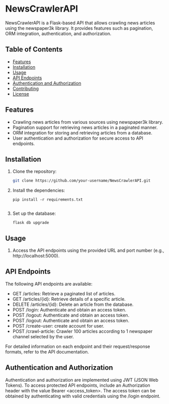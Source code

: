 # NewsCrawlerAPI

NewsCrawlerAPI is a Flask-based API that allows crawling news articles using the newspaper3k library. It provides features such as pagination, ORM integration, authentication, and authorization.

## Table of Contents

- [Features](#features)
- [Installation](#installation)
- [Usage](#usage)
- [API Endpoints](#api-endpoints)
- [Authentication and Authorization](#authentication-and-authorization)
- [Contributing](#contributing)
- [License](#license)

## Features

- Crawling news articles from various sources using newspaper3k library.
- Pagination support for retrieving news articles in a paginated manner.
- ORM integration for storing and retrieving articles from a database.
- User authentication and authorization for secure access to API endpoints.

## Installation

1. Clone the repository:

   ```bash
   git clone https://github.com/your-username/NewsCrawlerAPI.git

2. Install the dependencies:
   ```
   pip install -r requirements.txt
 
3. Set up the database:
   ```
   flask db upgrade
## Usage

1. Access the API endpoints using the provided URL and port number (e.g., http://localhost:5000).

## API Endpoints

The following API endpoints are available:
- GET /articles: Retrieve a paginated list of articles.
- GET /articles/{id}: Retrieve details of a specific article.
- DELETE /articles/{id}: Delete an article from the database.
- POST /login: Authenticate and obtain an access token.
- POST /logout: Authenticate and obtain an access token.
- POST /logout: Authenticate and obtain an access token.
- POST /create-user: create account for user.
- POST /crawl-article: Crawler 100 articles according to 1 newspaper channel selected by the user.

For detailed information on each endpoint and their request/response formats, refer to the API documentation.

## Authentication and Authorization

Authentication and authorization are implemented using JWT (JSON Web Tokens). To access protected API endpoints, include an Authorization header with the value Bearer <access_token>. The access token can be obtained by authenticating with valid credentials using the /login endpoint.








